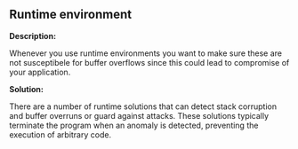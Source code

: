 
Runtime environment
-------

**Description:**

Whenever you use runtime environments you want to make sure these are not susceptibele for buffer overflows since this could lead to compromise of your application. 


**Solution:**

There are a number of runtime solutions that can detect stack corruption and buffer overruns or guard against attacks. These solutions typically terminate the program when an anomaly is detected, preventing the execution of arbitrary code.

	